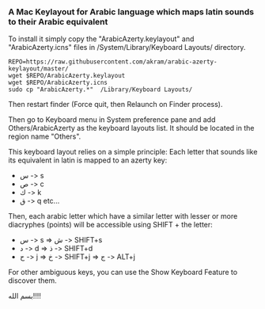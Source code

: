 ### A Mac Keylayout for Arabic language which maps latin sounds to their Arabic equivalent

To install it simply copy the "ArabicAzerty.keylayout" and "ArabicAzerty.icns" files in /System/Library/Keyboard Layouts/ directory.

    REPO=https://raw.githubusercontent.com/akram/arabic-azerty-keylayout/master/
    wget $REPO/ArabicAzerty.keylayout
    wget $REPO/ArabicAzerty.icns
    sudo cp "ArabicAzerty.*"  /Library/Keyboard Layouts/

Then restart finder (Force quit, then Relaunch on Finder process).

Then go to Keyboard menu in System preference pane and add Others/ArabicAzerty as the keyboard layouts list. It should be located in the region name "Others".

This keyboard layout relies on a simple principle: Each letter that sounds like its equivalent in latin is mapped to an azerty key:
- س -> s
- ص -> c
- ك -> k
- ق -> q
etc...

Then, each arabic letter which have a similar letter with lesser or more diacryphes (points) will be accessible using SHIFT + the letter:
- س -> s => ش -> SHIFT+s
- د -> d => ذ -> SHIFT+d
- ح -> j => خ -> SHIFT+j => ج -> ALT+j

For other ambiguous keys, you can use the Show Keyboard Feature to discover them. 


بسم الله!!!!
